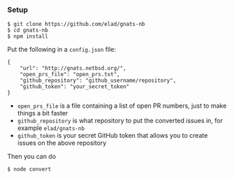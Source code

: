 ### Setup

```
$ git clone https://github.com/elad/gnats-nb
$ cd gnats-nb
$ npm install
```

Put the following in a `config.json` file:

```
{
	"url": "http://gnats.netbsd.org/",
	"open_prs_file": "open_prs.txt",
	"github_repository": "github_username/repository",
	"github_token": "your_secret_token"
}
```

* `open_prs_file` is a file containing a list of open PR numbers, just to make things a bit faster
* `github_repository` is what repository to put the converted issues in, for example `elad/gnats-nb`
* `github_token` is your secret GitHub token that allows you to create issues on the above repository

Then you can do

```
$ node convert
```